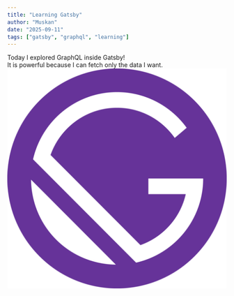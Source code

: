 ```yaml
---
title: "Learning Gatsby"
author: "Muskan"
date: "2025-09-11"
tags: ["gatsby", "graphql", "learning"]
---
```

Today I explored GraphQL inside Gatsby!  
It is powerful because I can fetch only the data I want.
![My Image](../images/gatsby-icon.png)